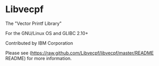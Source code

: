 Libvecpf
========
The "Vector Printf Library"

For the GNU/Linux OS and GLIBC 2.10+

Contributed by IBM Corporation

Please see (https://raw.github.com/Libvecpf/libvecpf/master/README README) for more information.

